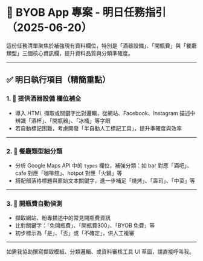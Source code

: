 # 🧽 BYOB App 專案 - 明日任務指引（2025-06-20）

這份任務清單聚焦於補強現有資料欄位，特別是「酒器設備」、「開瓶費」與「餐廳類型」三個核心資訊欄，提升資料品質與分類準確度。

---

## ✅ 明日執行項目（精簡重點）

### 1. 🧪 提供酒器設備 欄位補全

* 導入 HTML 擷取或關鍵字比對邏輯，從網站、Facebook、Instagram 描述中辨識「酒杯」、「開瓶器」、「冰桶」等字眼
* 若自動標記困難，考慮開發「半自動人工標記工具」，提升準確度與效率

---

### 2. 🔎 餐廳類型細分類

* 分析 Google Maps API 中的 `types` 欄位，補強分類：如 bar 對應「酒吧」、cafe 對應「咖啡館」、hotpot 對應「火鍋」等
* 搭配部落格標題與原始文本關鍵字，進一步補足「燒烤」、「壽司」、「中菜」等

---

### 3. 🧠 開瓶費自動偵測

* 擷取網站、粉專描述中的常見開瓶費資訊
* 比對關鍵字：「免開瓶費」、「開瓶費300」、「BYOB 免費」等
* 初步標示為「是」、「否」或「不確定」，供人工複審

---

如需我協助撰寫擷取模組、分類邏輯、或資料審核工具 UI 草圖，請直接呼叫我。
